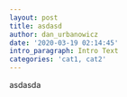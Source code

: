```yaml
---
layout: post
title: asdasd
author: dan_urbanowicz
date: '2020-03-19 02:14:45'
intro_paragraph: Intro Text
categories: 'cat1, cat2'
---
```

asdasda
